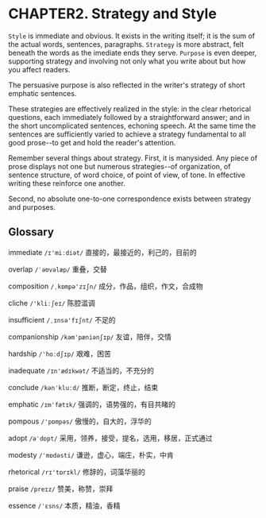 # CHAPTER2. Strategy and Style



`Style` is immediate and obvious. It exists in the writing itself; it is the sum of the actual words, sentences, paragraphs. `Strategy` is more abstract, felt beneath the words as the imediate ends they serve. `Purpose` is even deeper, supporting strategy and involving not only what you write about but how you affect readers.

The persuasive purpose is also reflected in the writer's strategy of short emphatic sentences.

These strategies are effectively realized in the style: in the clear rhetorical questions, each immediately followed by a straightforward answer; and in the short uncomplicated sentences, echoning speech. At the same time the sentences are sufficiently varied to achieve a strategy fundamental to all good prose--to get and hold the reader's attention.

Remember several things about strategy. First, it is manysided. Any piece of prose displays not one but numerous strategies--of organization, of sentence structure, of word choice, of point of view, of tone. In effective writing these reinforce one another.

Second, no absolute one-to-one correspondence exists between strategy and purposes.





## Glossary

immediate `/ɪ'miːdiət/` 直接的，最接近的，利己的，目前的

overlap `/ˈəʊvəlæp/` 重叠，交替

composition `/ˌkɒmpə'zɪʃn/` 成分，作品，组织，作文，合成物

cliche `/'kliːʃeɪ/` 陈腔滥调

insufficient `/ˌɪnsə'fɪʃnt/` 不足的

companionship `/kəm'pæniənʃɪp/` 友谊，陪伴，交情

hardship `/'hɑːdʃɪp/` 艰难，困苦

inadequate `/ɪn'ædɪkwət/` 不适当的，不充分的

conclude `/kənˈkluːd/` 推断，断定，终止，结束

emphatic `/ɪm'fætɪk/` 强调的，语势强的，有目共睹的

pompous `/'pɒmpəs/` 傲慢的，自大的，浮华的

adopt `/əˈdɒpt/` 采用，领养，接受，提名，选用，移居，正式通过

modesty `/'mɒdəsti/` 谦逊，虚心，端庄，朴实，中肯

rhetorical `/rɪ'tɒrɪkl/` 修辞的，词藻华丽的

praise `/preɪz/` 赞美，称赞，崇拜

essence `/ˈɛsns/` 本质，精油，香精
